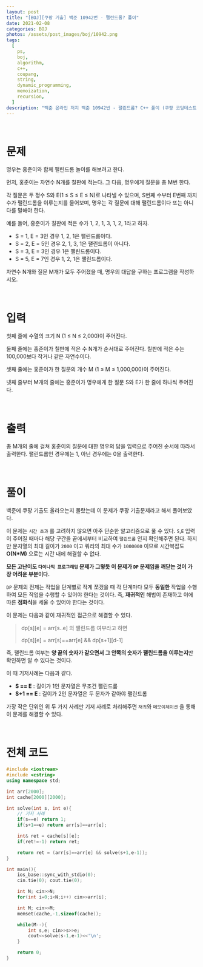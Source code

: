 ```yaml
---
layout: post
title: "[BOJ][쿠팡 기출] 백준 10942번 - 팰린드롬? 풀이"
date: 2021-02-08
categories: BOJ
photos: /assets/post_images/boj/10942.png
tags:
  [
    ps,
    boj,
    algorithm,
    c++,
    coupang,
    string,
    dynamic_programming,
    memoization,
    recursion,
  ]
description: "백준 온라인 저지 백준 10942번 - 팰린드롬? C++ 풀이 (쿠팡 코딩테스트 기출)"
---
```


<br>

# 문제

명우는 홍준이와 함께 팰린드롬 놀이를 해보려고 한다.

먼저, 홍준이는 자연수 N개를 칠판에 적는다. 그 다음, 명우에게 질문을 총 M번 한다.

각 질문은 두 정수 S와 E(1 ≤ S ≤ E ≤ N)로 나타낼 수 있으며, S번째 수부터 E번째 까지 수가 팰린드롬을 이루는지를 물어보며, 명우는 각 질문에 대해 팰린드롬이다 또는 아니다를 말해야 한다.

예를 들어, 홍준이가 칠판에 적은 수가 1, 2, 1, 3, 1, 2, 1라고 하자.

- S = 1, E = 3인 경우 1, 2, 1은 팰린드롬이다.
- S = 2, E = 5인 경우 2, 1, 3, 1은 팰린드롬이 아니다.
- S = 3, E = 3인 경우 1은 팰린드롬이다.
- S = 5, E = 7인 경우 1, 2, 1은 팰린드롬이다.

자연수 N개와 질문 M개가 모두 주어졌을 때, 명우의 대답을 구하는 프로그램을 작성하시오.

<br>

# 입력

첫째 줄에 수열의 크기 N (1 ≤ N ≤ 2,000)이 주어진다.

둘째 줄에는 홍준이가 칠판에 적은 수 N개가 순서대로 주어진다. 칠판에 적은 수는 100,000보다 작거나 같은 자연수이다.

셋째 줄에는 홍준이가 한 질문의 개수 M (1 ≤ M ≤ 1,000,000)이 주어진다.

넷째 줄부터 M개의 줄에는 홍준이가 명우에게 한 질문 S와 E가 한 줄에 하나씩 주어진다.

<br>

# 출력

총 M개의 줄에 걸쳐 홍준이의 질문에 대한 명우의 답을 입력으로 주어진 순서에 따라서 출력한다. 팰린드롬인 경우에는 1, 아닌 경우에는 0을 출력한다.

<br>

# 풀이

백준에 쿠팡 기출도 올라오는지 몰랐는데 이 문제가 쿠팡 기출문제라고 해서 풀어보았다.

이 문제는 `시간 초과` 를 고려하지 않으면 아주 단순한 알고리즘으로 풀 수 있다.
`S`,`E` 입력이 주어질 때마다 해당 구간을 끝에서부터 비교하여 `팰린드롬` 인지 확인해주면 된다. 하지만 문자열의 최대 길이가 `2000` 이고 쿼리의 최대 수가 `1000000` 이므로 시간복잡도 **O(N\*M)** 으로는 시간 내에 해결할 수 없다.

**모든 고난이도 `다이나믹 프로그래밍` 문제가 그렇듯 이 문제가 `DP` 문제임을 깨닫는 것이 가장 어려운 부분이다.**

`DP` 문제의 전제는 작업을 단계별로 작게 쪼갰을 때 각 단계마다 모두 **동일한** 작업을 수행하여 모든 작업을 수행할 수 있어야 한다는 것이다. 즉, **재귀적인** 해법이 존재하고 이에 따른 **점화식**을 세울 수 있어야 한다는 것이다.

이 문제는 다음과 같이 재귀적인 접근으로 해결할 수 있다.

> dp[s][e] = arr[s..e] 의 팰린드롬 여부라고 하면
>
> dp[s][e] = arr[s]==arr[e] && dp[s+1][d-1]

즉, 팰린드롬 여부는 **양 끝의 숫자가 같으면서 그 안쪽의 숫자가 팰린드롬을 이루는지**만 확인하면 알 수 있다는 것이다.

이 때 기저사례는 다음과 같다.

- **S == E** : 길이가 1인 문자열은 무조건 팰린드롬
- **S+1 == E** : 길이가 2인 문자열은 두 문자가 같아야 팰린드롬

가장 작은 단위인 위 두 가지 사례만 기저 사례로 처리해주면 `재귀`와 `메모이제이션` 을 통해 이 문제를 해결할 수 있다.

<br>

# 전체 코드

```c++
#include <iostream>
#include <cstring>
using namespace std;

int arr[2000];
int cache[2000][2000];

int solve(int s, int e){
    // 기저 사례
    if(s==e) return 1;
    if(s+1==e) return arr[s]==arr[e];

    int& ret = cache[s][e];
    if(ret!=-1) return ret;

    return ret = (arr[s]==arr[e] && solve(s+1,e-1));
}

int main(){
    ios_base::sync_with_stdio(0);
    cin.tie(0); cout.tie(0);

    int N; cin>>N;
    for(int i=0;i<N;i++) cin>>arr[i];

    int M; cin>>M;
    memset(cache,-1,sizeof(cache));

    while(M--){
        int s,e; cin>>s>>e;
        cout<<solve(s-1,e-1)<<'\n';
    }

    return 0;
}
```
